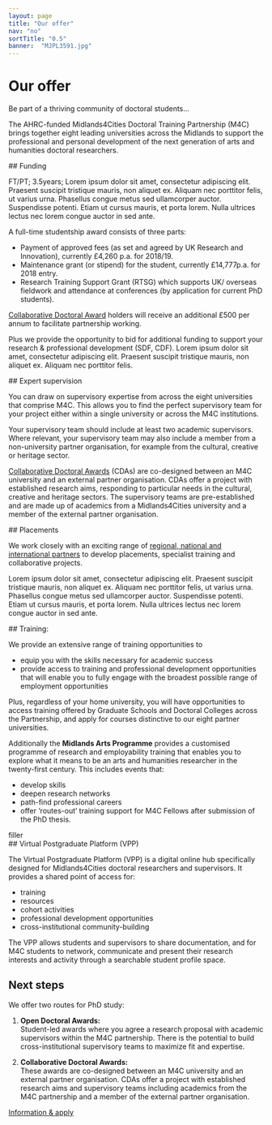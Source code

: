 ```yaml
---
layout: page
title: "Our offer"
nav: "no"
sortTitle: "0.5"
banner:  "MJPL3591.jpg"
---
```


<h1>Our offer</h1>

<p class="strap">Be part of a thriving community of doctoral students...</p>

The AHRC-funded Midlands4Cities Doctoral Training Partnership (M4C) brings together eight leading universities across the Midlands to support the professional and personal development of the next generation of arts and humanities doctoral researchers.


<!--
<img src="/m4c/assets/How-to-apply-to-the-M4C-Cropped-340x150.jpg" class="" alt="thumbnail">
<img src="/m4c/assets/M4C-offer-Cropped-340x150.jpg" class="" alt="thumbnail">
<img src="/m4c/assets/Doctoral-Routes-Cropped-339x150.jpg" class="card-img-top" alt="thumbnail">
<img src="/m4c/assets/about-us-Cropped-341x150.gif" class="card-img-top" alt="thumbnail">
-->

<div class="row hero" markdown="1">
<div class="col-md-8" markdown="1">
## Funding

FT/PT; 3.5years; Lorem ipsum dolor sit amet, consectetur adipiscing elit. Praesent suscipit tristique mauris, non aliquet ex. Aliquam nec porttitor felis, ut varius urna. Phasellus congue metus sed ullamcorper auctor. Suspendisse potenti. Etiam ut cursus mauris, et porta lorem. Nulla ultrices lectus nec lorem congue auctor in sed ante.

A full-time studentship award consists of three parts:

- Payment of approved fees (as set and agreed by UK Research and Innovation), currently £4,260 p.a. for 2018/19.
- Maintenance grant (or stipend) for the student, currently £14,777p.a. for 2018 entry.
- Research Training Support Grant (RTSG) which supports UK/ overseas fieldwork and attendance at conferences (by application for current PhD students).

[Collaborative Doctoral Award](/m4c/projects.html) holders will receive an additional £500 per annum to facilitate partnership working.

Plus we provide the opportunity to bid for additional funding to support your research & professional development (SDF, CDF). Lorem ipsum dolor sit amet, consectetur adipiscing elit. Praesent suscipit tristique mauris, non aliquet ex. Aliquam nec porttitor felis.
</div>

<div class="col-md-4 bg bg1" markdown="1">

</div>
</div>



<div class="row home" markdown="1">
<div class="col-md-4 bg bg2" markdown="1">

</div>
<div class="col-md-8" markdown="1">
## Expert supervision

You can draw on supervisory expertise from across the eight universities that comprise M4C. This allows you to find the perfect supervisory team for your project either within a single university or across the M4C institutions.

Your supervisory team should include at least two academic supervisors. Where relevant, your supervisory team may also include a member from a non-university partner organisation, for example from the cultural, creative or heritage sector.

[Collaborative Doctoral Awards](/m4c/projects.html) (CDAs) are co-designed between an M4C university and an external partner organisation. CDAs offer a project with established research aims, responding to particular needs in the cultural, creative and heritage sectors. The supervisory teams are pre-established and are made up of academics from a Midlands4Cities university and a member of the external partner organisation.
</div>
</div>



<div class="row home" markdown="1">
<div class="col-md-8" markdown="1">
## Placements

We work closely with an exciting range of [regional, national and international partners](/m4c/partners.html) to develop placements, specialist training and collaborative projects.

Lorem ipsum dolor sit amet, consectetur adipiscing elit. Praesent suscipit tristique mauris, non aliquet ex. Aliquam nec porttitor felis, ut varius urna. Phasellus congue metus sed ullamcorper auctor. Suspendisse potenti. Etiam ut cursus mauris, et porta lorem. Nulla ultrices lectus nec lorem congue auctor in sed ante.
</div>

<div class="col-md-4 bg bg3" markdown="1">

</div>
</div>



<div class="row home" markdown="1">
<div class="col-md-4 bg bg4" markdown="1">

</div>
<div class="col-md-8" markdown="1">
## Training:

We provide an extensive range of training opportunities to

- equip you with the skills necessary for academic success
- provide access to training and professional development opportunities that will enable you to fully engage with the broadest possible range of employment opportunities

Plus, regardless of your home university, you will have opportunities to access training offered by Graduate Schools and Doctoral Colleges across the Partnership, and apply for courses distinctive to our eight partner universities.

Additionally the **Midlands Arts Programme** provides a customised programme of research and employability training that enables you to explore what it means to be an arts and humanities researcher in the twenty-first century. This includes events that:

- develop skills
- deepen research networks
- path-find professional careers
- offer ‘routes-out’ training support for M4C Fellows after submission of the PhD thesis.
</div>
<div class="col-md-4" markdown="1">
filler
</div>
</div>



<div class="row home" markdown="1">
<div class="col-md-8" markdown="1">
## Virtual Postgraduate Platform (VPP)

The Virtual Postgraduate Platform (VPP) is a digital online hub specifically designed for Midlands4Cities doctoral researchers and supervisors. It provides a shared point of access for:

- training
- resources
- cohort activities
- professional development opportunities
- cross-institutional community-building

The VPP allows students and supervisors to share documentation, and for M4C students to network, communicate and present their research interests and activity through a searchable student profile space.
</div>
<div class="col-md-4 bg bg5" markdown="1">

</div>
</div>




## Next steps

We offer two routes for PhD study:

1. **Open Doctoral Awards:**<br/>Student-led awards where you agree a research proposal with academic supervisors within the M4C partnership. There is the potential to build cross-institutional supervisory teams to maximize fit and expertise.

2. **Collaborative Doctoral Awards:**<br/>These awards are co-designed between an M4C university and an external partner organisation. CDAs offer a project with established research aims and supervisory teams including academics from the M4C partnership and a member of the external partner organisation.


<a class="btn btn-secondary" href="/m4c/apply.html" role="button">Information &amp; apply <i class="fas fa-chevron-right padl"></i></a>
